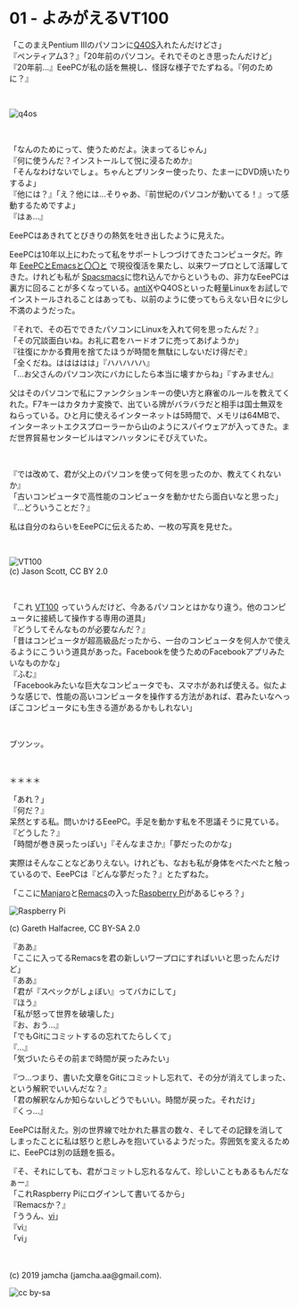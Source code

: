 

# 01 - よみがえるVT100

「このまえPentium IIIのパソコンに[Q4OS](https://q4os.org/)入れたんだけどさ」  
『ペンティアム3？』「20年前のパソコン。それでそのとき思ったんだけど」  
『20年前…』EeePCが私の話を無視し、怪訝な様子でたずねる。『何のために？』  

<br>

![q4os](https://rawcdn.githack.com/jamcha-aa/cloudready-VT/d623c3d7fe60b01383a742afc5c7b5646f0777db/article/img/p3.png)

<br>

「なんのためにって、使うためだよ。決まってるじゃん」  
『何に使うんだ？インストールして悦に浸るためか』  
「そんなわけないでしょ。ちゃんとプリンター使ったり、たまーにDVD焼いたりするよ」  
『他には？』「え？他には…そりゃあ、『前世紀のパソコンが動いてる！』って感動するためですよ」  
『はぁ…』

EeePCはあきれてとびきりの熱気を吐き出したように見えた。

EeePCは10年以上にわたって私をサポートしつづけてきたコンピュータだ。昨年 [EeePCとEmacsと〇〇と](https://jamcha-aa.github.io/EeePC/) で現役復活を果たし、以来ワープロとして活躍してきた。けれども私が [Spacsmacs](http://spacemacs.org/)に惚れ込んでからというもの、非力なEeePCは裏方に回ることが多くなっている。[antiX](https://antixlinux.com/)やQ4OSといった軽量Linuxをお試しでインストールされることはあっても、以前のように使ってもらえない日々に少し不満のようだった。

『それで、その石でできたパソコンにLinuxを入れて何を思ったんだ？』  
「その冗談面白いね。お礼に君をハードオフに売ってあげようか」  
『往復にかかる費用を捨てたほうが時間を無駄にしないだけ得だぞ』  
「全くだね。ははははは」『ハハハハハ』  
「…お父さんのパソコン次にバカにしたら本当に壊すからね」『すみません』

父はそのパソコンで私にファンクションキーの使い方と麻雀のルールを教えてくれた。F7キーはカタカナ変換で、出ている牌がバラバラだと相手は国士無双をねらっている。ひと月に使えるインターネットは5時間で、メモリは64MBで、インターネットエクスプローラーから山のようにスパイウェアが入ってきた。まだ世界貿易センタービルはマンハッタンにそびえていた。

<br>

『では改めて、君が父上のパソコンを使って何を思ったのか、教えてくれないか』  
「古いコンピュータで高性能のコンピュータを動かせたら面白いなと思った」  
『…どういうことだ？』

私は自分のねらいをEeePCに伝えるため、一枚の写真を見せた。

<br>

![VT100](https://upload.wikimedia.org/wikipedia/commons/9/99/DEC_VT100_terminal.jpg)  
(c) Jason Scott, CC BY 2.0

<br>

「これ [VT100](https://ja.wikipedia.org/wiki/VT100) っていうんだけど、今あるパソコンとはかなり違う。他のコンピュータに接続して操作する専用の道具」  
『どうしてそんなものが必要なんだ？』  
「昔はコンピュータが超高級品だったから、一台のコンピュータを何人かで使えるようにこういう道具があった。Facebookを使うためのFacebookアプリみたいなものかな」  
『ふむ』  
「Facebookみたいな巨大なコンピュータでも、スマホがあれば使える。似たような感じで、性能の高いコンピュータを操作する方法があれば、君みたいなへっぽこコンピュータにも生きる道があるかもしれない」  

<br>

ブツンッ。

<br>

＊＊＊＊

「あれ？」  
『何だ？』  
呆然とする私。問いかけるEeePC。手足を動かす私を不思議そうに見ている。『どうした？』  
「時間が巻き戻ったっぽい」『そんなまさか』「夢だったのかな」

実際はそんなことなどありえない。けれども、なおも私が身体をぺたぺたと触っているので、EeePCは『どんな夢だった？』とたずねた。

「ここに[Manjaro](https://manjaro.org)と[Remacs](https://github.com/remacs/remacs)の入った[Raspberry Pi](https://www.raspberrypi.org/)があるじゃろ？」

![Raspberry Pi](https://upload.wikimedia.org/wikipedia/commons/b/b8/Raspberry_Pi_3_B%2B_%2839906370335%29.png)

(c) Gareth Halfacree, CC BY-SA 2.0

『ああ』  
「ここに入ってるRemacsを君の新しいワープロにすればいいと思ったんだけど」  
『ああ』  
「君が『スペックがしょぼい』ってバカにして」  
『ほう』  
「私が怒って世界を破壊した」  
『お、おう…』  
「でもGitにコミットするの忘れてたらしくて」  
『…』  
「気づいたらその前まで時間が戻ったみたい」  

『つ…つまり、書いた文章をGitにコミットし忘れて、その分が消えてしまった、という解釈でいいんだな？』  
「君の解釈なんか知らないしどうでもいい。時間が戻った。それだけ」  
『くっ…』

EeePCは耐えた。別の世界線で吐かれた暴言の数々、そしてその記録を消してしまったことに私は怒りと悲しみを抱いているようだった。雰囲気を変えるために、EeePCは別の話題を振る。

『そ、それにしても、君がコミットし忘れるなんて、珍しいこともあるもんだなぁー』  
「これRaspberry Piにログインして書いてるから」  
『Remacsか？』  
「ううん、[vi](http://ex-vi.sourceforge.net/)」  
『vi』  
「vi」

<br>
<br>
(c) 2019 jamcha (jamcha.aa@gmail.com).

![cc by-sa](https://i.creativecommons.org/l/by-sa/4.0/88x31.png)

